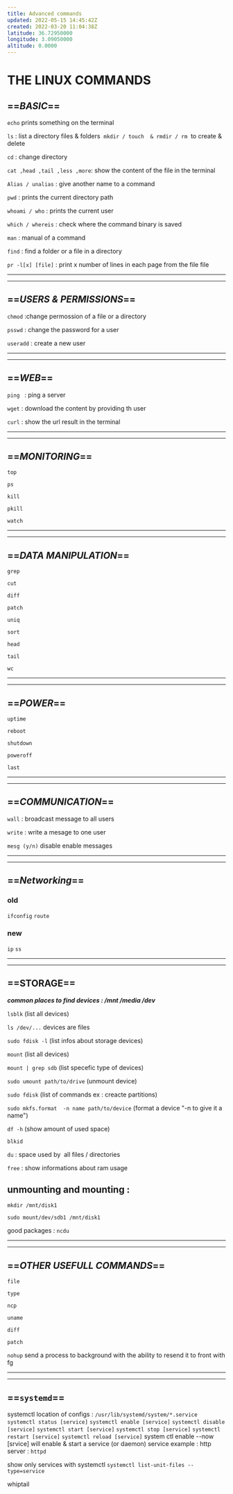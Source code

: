 ```yaml
---
title: Advanced commands
updated: 2022-05-15 14:45:42Z
created: 2022-03-20 11:04:38Z
latitude: 36.72950000
longitude: 3.09050000
altitude: 0.0000
---
```


# THE LINUX COMMANDS

## ==*BASIC*==

`echo` prints something on the terminal

`ls` : list a directory files & folders  `mkdir / touch  & rmdir / rm`  to create & delete

`cd` : change directory

`cat ,head ,tail ,less ,more`: show the content of the file in the terminal

`Alias / unalias` : give another name to a command

`pwd` : prints the current directory path

`whoami / who` : prints the current user

`which / whereis` : check where the command binary is saved

`man` : manual of a command

`find` : find a folder or a file in a directory

`pr -l[x] [file]` : print x number of lines in each page from the file file

* * *

* * *

## ==*USERS & PERMISSIONS*==

`chmod` :change permossion of a file or a directory

`psswd` : change the password for a user

`useradd` : create a new user

* * *

* * *

## ==*WEB*==

`ping ` : ping a server

`wget` : download the content by providing th user

`curl` : show the url result in the terminal

* * *

* * *

## ==*MONITORING*==

`top`

`ps`

`kill`

`pkill`

`watch`

* * *

* * *

## ==*DATA MANIPULATION*==

`grep`

`cut`

`diff`

`patch`

`uniq`

`sort`

`head`

`tail`

`wc`

* * *

* * *

## ==*POWER*==

`uptime`

`reboot`

`shutdown`

`poweroff`

`last`

* * *

* * *

## ==*COMMUNICATION*==

`wall` : broadcast message to all users

`write` : write a mesage to one user

`mesg (y/n)` disable enable messages

* * *

* * *

## ==*Networking*==

### old

`ifconfig`
`route`

### new

`ip`
`ss`

* * *

* * *

## ==STORAGE==

***common places to find devices : /mnt /media /dev***

`lsblk` (list all devices)

`ls /dev/...` devices are files

`sudo fdisk -l` (list infos about storage devices)

`mount` (list all devices)

`mount | grep sdb` (list specefic type of devices)

`sudo umount path/to/drive` (unmount device)

`sudo fdisk` (list of commands ex : creacte partitions)

`sudo mkfs.format  -n name path/to/device` (format a device "-n to give it a name")

`df -h` (show amount of used space)

`blkid`

`du` : space used by  all files / directories

`free` : show informations about ram usage

## unmounting and mounting :

`mkdir /mnt/disk1`

`sudo mount/dev/sdb1 /mnt/disk1`

good packages : `ncdu`

* * *

* * *

## ==*OTHER USEFULL COMMANDS*==

`file`

`type`

`ncp`

`uname`

`diff`

`patch`

`nohup` send a process to background with the ability to resend it to front with fg

* * *

* * *

## ==**`systemd`**==

systemctl
location of configs : `/usr/lib/systemd/system/*.service`
`systemctl status [service]`
`systemctl enable [service]`
`systemctl disable [service]`
`systemctl start [service]`
`systemctl stop [service]`
`systemctl restart [service]`
`systemctl reload [service]`
system ctl enable --now \[srvice\] will enable & start a service (or daemon)
service example : http server : `httpd`

show only services with systemctl
`systemctl list-unit-files --type=service`

whiptail
